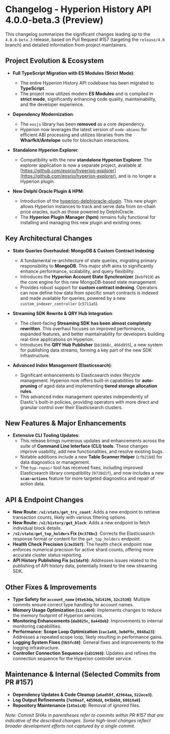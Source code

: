 # Changelog - Hyperion History API 4.0.0-beta.3 (Preview)

This changelog summarizes the significant changes leading up to the `4.0.0-beta.3` release, based on Pull Request #157 (targeting the `release/4.0` branch) and detailed information from project maintainers.

## Project Evolution & Ecosystem

*   **Full TypeScript Migration with ES Modules (Strict Mode)**:
    *   The entire Hyperion History API codebase has been migrated to **TypeScript**.
    *   The project now utilizes modern **ES Modules** and is compiled in **strict mode**, significantly enhancing code quality, maintainability, and the developer experience.

*   **Dependency Modernization**:
    *   The `eosjs` library has been **removed** as a core dependency.
    *   Hyperion now leverages the latest version of `node-abieos` for efficient ABI processing and utilizes libraries from the **Wharfkit/Antelope** suite for blockchain interactions.

*   **Standalone Hyperion Explorer**:
    *   Compatibility with the new **standalone Hyperion Explorer**. The explorer application is now a separate project, available at [https://github.com/eosrio/hyperion-explorer](https://github.com/eosrio/hyperion-explorer), and is no longer a Hyperion plugin.

*   **New Delphi Oracle Plugin & HPM**:
    *   Introduction of the [hyperion-delphioracle-plugin](https://github.com/eosrio/hyperion-delphioracle-plugin). This new plugin allows Hyperion instances to track and serve data from on-chain price oracles, such as those powered by DelphiOracle.
    *   The **Hyperion Plugin Manager (hpm)** remains fully functional for installing and managing this new plugin and existing ones.

## Key Architectural Changes

*   **State Queries Overhauled: MongoDB & Custom Contract Indexing**:
    *   A fundamental re-architecture of state queries, migrating primary responsibility to **MongoDB**. This major shift aims to significantly enhance performance, scalability, and query flexibility.
    *   Introduces the **Hyperion Account State Synchronizer** (`8ebf919`) as the core engine for this new MongoDB-based state management.
    *   Provides robust support for **custom contract indexing**. Operators can now define how data from specific smart contracts is indexed and made available for queries, powered by a new `custom_indexer_controller` (`c5711a5`).

*   **Streaming SDK Rewrite & QRY Hub Integration**:
    *   The client-facing **Streaming SDK has been almost completely rewritten**. This overhaul focuses on improved performance, expanded features, and better maintainability for developers building real-time applications on Hyperion.
    *   Introduces the **QRY Hub Publisher** (`bb1068c`, `466d955`), a new system for publishing data streams, forming a key part of the new SDK infrastructure.

*   **Advanced Index Management (Elasticsearch)**:
    *   Significant enhancements to Elasticsearch index lifecycle management. Hyperion now offers built-in capabilities for **auto-pruning** of aged data and implementing **tiered storage allocation rules**.
    *   This advanced index management operates independently of Elastic's built-in policies, providing operators with more direct and granular control over their Elasticsearch clusters.

## New Features & Major Enhancements

*   **Extensive CLI Tooling Updates**:
    *   This release brings numerous updates and enhancements across the suite of **Command Line Interface (CLI) tools**. These changes improve usability, add new functionalities, and resolve existing bugs.
    *   Notable additions include a new **Table Scanner Helper** (`cfb2188`) for data diagnostics or management.
    *   The `hyp-repair` tool has received fixes, including improved Elasticsearch library compatibility (`9738d1f`), and now includes a new **`scan-actions`** feature for more targeted diagnostics and repair of action data.

## API & Endpoint Changes

*   **New Route: `/v2/stats/get_trx_count`**: Adds a new endpoint to retrieve transaction counts, likely with various filtering options.
*   **New Route: `/v2/history/get_block`**: Adds a new endpoint to fetch individual block details.
*   **`/v2/state/get_top_holders` Fix (`4c376bc`)**: Corrects the Elasticsearch response format or content for the `get_top_holders` endpoint.
*   **Health Check Precision (`c3e3567`)**: The health check endpoint now enforces numerical precision for active shard counts, offering more accurate cluster status reporting.
*   **API History Publishing Fix (`e15daf9`)**: Addresses issues related to the publishing of API history data, potentially linked to the new streaming SDK.

## Other Fixes & Improvements

*   **Type Safety for `account_name` (`45e63da`, `5d14196`, `32c2530`)**: Multiple commits ensure correct type handling for account names.
*   **Memory Usage Optimization (`11cc4b9`)**: Implements changes to reduce the memory footprint of Hyperion services.
*   **Monitoring Enhancements (`da8025c`, `8a448eb`)**: Improvements to internal monitoring capabilities.
*   **Performance: Scope Loop Optimization (`cac1a68`, `3e0df9c`, `8048a23`)**: Addresses a repeated scope loop, likely resulting in performance gains.
*   **Logging System Fixes (`5b5fc88`)**: General fixes and improvements to the logging infrastructure.
*   **Controller Connection Sequence (`1d31968`)**: Updates and refines the connection sequence for the Hyperion controller service.

## Maintenance & Internal (Selected Commits from PR #157)

*   **Dependency Updates & Code Cleanup (`a6ad50f`, `d2964aa`, `522ece3`)**.
*   **Log Output Refinements (`7e90eaf`, `4d596dd`, `843b6b8`, `60018a0`)**.
*   **Repository Maintenance (`145e1c0`)**: Removal of ignored files.

*Note: Commit SHAs in parentheses refer to commits within PR #157 that are indicative of the described changes. Some high-level changes reflect broader development efforts not captured by a single commit.*
